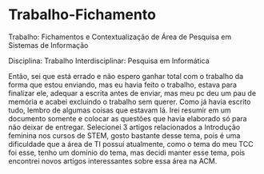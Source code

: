 # Trabalho-Fichamento

Trabalho: Fichamentos e Contextualização de Área de Pesquisa em Sistemas de Informação 

Disciplina: Trabalho Interdisciplinar: Pesquisa em Informática   

Então, sei que está errado e não espero ganhar total com o trabalho da forma que estou enviando, mas eu havia feito o trabalho, estava para finalizar ele, adequar a escrita antes de enviar, mas meu pc deu um pau de memória e acabei excluindo o trabalho sem querer. Como já havia escrito tudo, lembro de algumas coisas que estavam lá. Irei resumir em um documento somente e colocar as questões que havia elaborado só para não deixar de entregar.
Selecionei 3 artigos relacionados a Introdução feminina nos cursos de STEM, gosto bastante desse tema, pois é uma dificuldade que a área de TI possui atualmente, como o tema do meu TCC foi esse, tenho um domínio do tema, mas decidi manter esse tema, pois encontrei novos artigos interessantes sobre essa área na ACM.
